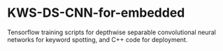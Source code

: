 # KWS-DS-CNN-for-embedded
Tensorflow training scripts for depthwise separable convolutional neural networks for keyword spotting, and C++ code for deployment.
